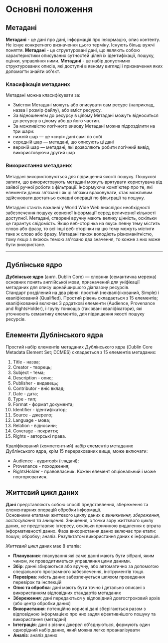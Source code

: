 Основні положення
=================
Метадані
-----------------------
**Метадані** - це дані про дані, інформація про іняормацію, опис контенту. Не існує конкретного визначення цього терміну. Існують більш вужчі поняття. **Метадані** - це структуровані дані, що являють собою характеристики описуваних сутностей цілей їх ідентифікації, пошуку, оцінки, управління ними. **Метадані** - це набір допустимих структурованих описів, які доступні в явному вигляді і призначення яких допомогти знайти об'єкт.
### **Класифікація метаданих**
Метадані можна класифікувати за:
* Змістом 
Метадані можуть або описувати сам ресурс (наприклад, назва і розмір файлу), або вміст ресурсу.
* За відношенням до ресурсу в цілому
Метадані можуть відноситься до ресурсу в цілому або до його частин. 
* За можливістю логічного виводу
Метадані можна підрозділити на три шари:
 * нижній шар — це «сирі» дані самі по собі
 * середній шар — метадані, що описують ці дані
 * верхній шар — метадані, які дозволяють робити логічний вивід, використовуючи другий шар
 
### **Використання метаданих**
Метадані використовуються для підвищення якості пошуку. Пошукові запити, що використовують метадані можуть врятувати користувача від зайвої ручної роботи з фільтрації. Інформуючи комп'ютер про те, які елементи даних зв'язані і як ці зв'язки враховувати, стає можливим здійснювати достатньо складні операції по фільтрації та пошуку. 

Метадані стають важливі у World Wide Web внаслідок необхідності забезпечення пошуку корисної інформації серед величезної кількості доступної. Метадані, створені вручну мають велику цінність, оскільки це гарантує свідомість. Якщо веб-сторінка на якусь певну тему містить слово або фразу, то всі інші веб-сторінки на цю тему можуть містити таке ж слово або фразу. Метадані також володіють різноманітністю, тому якщо з якоюсь темою зв'язано два значення, то кожне з них може бути використане. 
***
Дублінське ядро
-----------------------
**Дублінське ядро** (англ. Dublin Core) — словник (семантична мережа) основних понять англійської мови, призначений для уніфікації метаданих для опису щонайширшого діапазону ресурсів.  
Стандарт розділений на два рівня: простий (некваліфікований, Simple) і кваліфікований (Qualified). Простий рівень складається з 15 елементів; кваліфікований включає 3 додаткові елементи (Audience, Provenance and RightsHolder), і групу тонкощів (так звані кваліфікатори), які уточнюють семантику елементів, для підвищення якості пошуку ресурсів.  
## **Елементи Дублінського ядра**  
Простий набір елементів метаданих Дублінського ядра (Dublin Core Metadata Element Set; DCMES) складається з 15 елементів метаданих:  
1. Title - назва;  
2. Creator - творець;  
3. Subject - тема;  
4. Description - опис;  
5. Publisher - видавець;  
6. Contributor - вніс вклад;  
7. Date - дата;  
8. Type - тип;  
9. Format - формат документа;  
10. Identifier - ідентифікатор;  
11. Source - джерело;  
12. Language - мова;  
13. Relation - відносини;  
14. Coverage - покриття;   
15. Rights - авторські права.   

Кваліфікований (компетентний) набір елементів метаданих Дублінського ядра, крім 15 перерахованих вище, може включати:
* Audience - аудиторія (глядачі);
* Provenance - походження;
* RightsHolder - правовласник.   Кожен елемент опціональний і може повторюватися.  

Життєвий цикл даних
-----------------------
**Дані** представляють собою спосіб представлення, збереження та елементарних операцій обробки інформації.  
Основними етапами життєвого циклу даних є *виникнення, збереження, застосування та знищення*. Знищення, з точки зору життєвого циклу даних, не представляє інтересу, оскільки причиною видалення є втрата інформативності даних. Фаза використання даних включає три етапи:  пошук;  обробку;  аналіз. Результатом використання даних є інформація.  
  
*Життєвий цикл* даних має 8 етапів:  
* **Планування**: планування які саме данні мають бути зібрані, яким чином, як проводитиметься управляння цими даними.  
* **Збір**: данні збираються або вручну, або автоматично за допомогою спеціального програмного забезпечення, інструментів тощо.  
* **Перевірка**: якість даних забезпечується шляхом проведення перевірок та інспекцій  
* **Опис та обробка**: дані мають бути точно і детально описані з використанням відповідних стандартів метаданих  
* **Збереження**: дані передаються у відповідний довгостроковий архів (або центр обробки даних)  
* **Використання**: потенційно корисні дані зберігаються разом з відповідною інформацією про них задля ефективнішого пошуку та використання (метадані)  
* **Інтеграція**: дані з різних джерел об'єднуються, формують один однорідний набір даних, який можна легко проаналізувати  
* **Аналіз**: аналіз даних  

